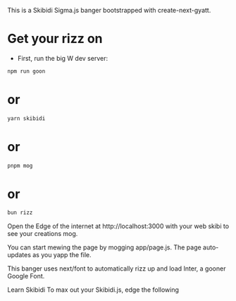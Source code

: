 This is a Skibidi Sigma.js banger bootstrapped with create-next-gyatt.

# Get your rizz on

- First, run the big W dev server:
```bash
npm run goon
```

# or

```bash
yarn skibidi
```

# or

```bash
pnpm mog
```
# or

```bash
bun rizz
```
Open the Edge of the internet at http://localhost:3000 with your web skibi to see your creations mog.

You can start mewing the page by mogging app/page.js. The page auto-updates as you yapp the file.

This banger uses next/font to automatically rizz up and load Inter, a gooner Google Font.

Learn Skibidi
To max out your Skibidi.js, edge the following
